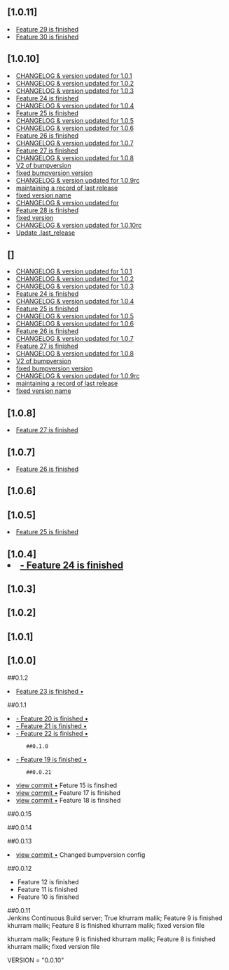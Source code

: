 ## [1.0.11]          
<li> <a href="https://github.com/khurrammalik/caremerge-github-version-flow/commit/0cb5d7576683ecc5ec54cc51d905ac5a1e504159"> Feature 29 is finished </a></li> 
<li> <a href="https://github.com/khurrammalik/caremerge-github-version-flow/commit/0f31abee8f951baed7dab3560d4e34136006c22d"> Feature 30 is finished </a></li> 

## [1.0.10]          
<li> <a href="https://github.com/khurrammalik/caremerge-github-version-flow/commit/85bb75392131193e4b525dea9fdc5482773dd5dd"> CHANGELOG & version updated for 1.0.1 </a></li> 
<li> <a href="https://github.com/khurrammalik/caremerge-github-version-flow/commit/27d2f36e2c71dba6fe60f38b77a070111e27dd2e"> CHANGELOG & version updated for 1.0.2 </a></li> 
<li> <a href="https://github.com/khurrammalik/caremerge-github-version-flow/commit/9adaa5cf4d1d6215741f839865257ed1e85ce693"> CHANGELOG & version updated for 1.0.3 </a></li> 
<li> <a href="https://github.com/khurrammalik/caremerge-github-version-flow/commit/29be375460b14823e4fa9441fba009e5f651010b"> Feature 24 is finished </a></li> 
<li> <a href="https://github.com/khurrammalik/caremerge-github-version-flow/commit/5318cb71ab941372afa3cd8c988da88635aa48fa"> CHANGELOG & version updated for 1.0.4 </a></li> 
<li> <a href="https://github.com/khurrammalik/caremerge-github-version-flow/commit/576cb55ea98f260948f43fe352793d952d26a6e7"> Feature 25 is finished </a></li> 
<li> <a href="https://github.com/khurrammalik/caremerge-github-version-flow/commit/602df26c4c1186a4494f499383ddc87c637d3cae"> CHANGELOG & version updated for 1.0.5 </a></li> 
<li> <a href="https://github.com/khurrammalik/caremerge-github-version-flow/commit/ef587e795a7a018951af020873b404d8c5f739a4"> CHANGELOG & version updated for 1.0.6 </a></li> 
<li> <a href="https://github.com/khurrammalik/caremerge-github-version-flow/commit/926b2deae5b43b821636e97593b0690e0618d54b"> Feature 26 is finished </a></li> 
<li> <a href="https://github.com/khurrammalik/caremerge-github-version-flow/commit/999af39de34d25660828acbcfe6e4b19269ae7e3"> CHANGELOG & version updated for 1.0.7 </a></li> 
<li> <a href="https://github.com/khurrammalik/caremerge-github-version-flow/commit/baef4ce494febc88abded5fc0e15af64ad91a5a7"> Feature 27 is finished </a></li> 
<li> <a href="https://github.com/khurrammalik/caremerge-github-version-flow/commit/acd2c4e4dcdf9d83936dca76ac48805a49b3a39f"> CHANGELOG & version updated for 1.0.8 </a></li> 
<li> <a href="https://github.com/khurrammalik/caremerge-github-version-flow/commit/45d914c1ff04dbfb86abf65f595b401a93434da0"> V2 of bumpversion </a></li> 
<li> <a href="https://github.com/khurrammalik/caremerge-github-version-flow/commit/f230d8842bdf84c87a49ea0d4d639a822d497ad6"> fixed bumpversion version </a></li> 
<li> <a href="https://github.com/khurrammalik/caremerge-github-version-flow/commit/0ba68884700dcb8f88140f65012bf3771493e1f0"> CHANGELOG & version updated for 1.0.9rc </a></li> 
<li> <a href="https://github.com/khurrammalik/caremerge-github-version-flow/commit/c2cdde878b085fdb549ed7423ef710d4781a9dc5"> maintaining a record of last release </a></li> 
<li> <a href="https://github.com/khurrammalik/caremerge-github-version-flow/commit/b1e9413f8c35eb8042547246bc0b5cac4c171162"> fixed version name </a></li> 
<li> <a href="https://github.com/khurrammalik/caremerge-github-version-flow/commit/01711d44eb95a217e9ba65a11177300280cee2e9"> CHANGELOG & version updated for </a></li> 
<li> <a href="https://github.com/khurrammalik/caremerge-github-version-flow/commit/2a854fc75b9745ec560a6a4be0c363ad904a013f"> Feature 28 is finished </a></li> 
<li> <a href="https://github.com/khurrammalik/caremerge-github-version-flow/commit/3d0234c464f7fad81099a54a8bf09580ef4ae676"> fixed version </a></li> 
<li> <a href="https://github.com/khurrammalik/caremerge-github-version-flow/commit/f61e5c6d72f52dd8b24b1d8755147c32b8859a71"> CHANGELOG & version updated for 1.0.10rc </a></li> 
<li> <a href="https://github.com/khurrammalik/caremerge-github-version-flow/commit/af50479e3500706f7254abc1a11e687ec4581250"> Update .last_release </a></li> 

## []          
<li> <a href="https://github.com/khurrammalik/caremerge-github-version-flow/commit/85bb75392131193e4b525dea9fdc5482773dd5dd"> CHANGELOG & version updated for 1.0.1 </a></li> 
<li> <a href="https://github.com/khurrammalik/caremerge-github-version-flow/commit/27d2f36e2c71dba6fe60f38b77a070111e27dd2e"> CHANGELOG & version updated for 1.0.2 </a></li> 
<li> <a href="https://github.com/khurrammalik/caremerge-github-version-flow/commit/9adaa5cf4d1d6215741f839865257ed1e85ce693"> CHANGELOG & version updated for 1.0.3 </a></li> 
<li> <a href="https://github.com/khurrammalik/caremerge-github-version-flow/commit/29be375460b14823e4fa9441fba009e5f651010b"> Feature 24 is finished </a></li> 
<li> <a href="https://github.com/khurrammalik/caremerge-github-version-flow/commit/5318cb71ab941372afa3cd8c988da88635aa48fa"> CHANGELOG & version updated for 1.0.4 </a></li> 
<li> <a href="https://github.com/khurrammalik/caremerge-github-version-flow/commit/576cb55ea98f260948f43fe352793d952d26a6e7"> Feature 25 is finished </a></li> 
<li> <a href="https://github.com/khurrammalik/caremerge-github-version-flow/commit/602df26c4c1186a4494f499383ddc87c637d3cae"> CHANGELOG & version updated for 1.0.5 </a></li> 
<li> <a href="https://github.com/khurrammalik/caremerge-github-version-flow/commit/ef587e795a7a018951af020873b404d8c5f739a4"> CHANGELOG & version updated for 1.0.6 </a></li> 
<li> <a href="https://github.com/khurrammalik/caremerge-github-version-flow/commit/926b2deae5b43b821636e97593b0690e0618d54b"> Feature 26 is finished </a></li> 
<li> <a href="https://github.com/khurrammalik/caremerge-github-version-flow/commit/999af39de34d25660828acbcfe6e4b19269ae7e3"> CHANGELOG & version updated for 1.0.7 </a></li> 
<li> <a href="https://github.com/khurrammalik/caremerge-github-version-flow/commit/baef4ce494febc88abded5fc0e15af64ad91a5a7"> Feature 27 is finished </a></li> 
<li> <a href="https://github.com/khurrammalik/caremerge-github-version-flow/commit/acd2c4e4dcdf9d83936dca76ac48805a49b3a39f"> CHANGELOG & version updated for 1.0.8 </a></li> 
<li> <a href="https://github.com/khurrammalik/caremerge-github-version-flow/commit/45d914c1ff04dbfb86abf65f595b401a93434da0"> V2 of bumpversion </a></li> 
<li> <a href="https://github.com/khurrammalik/caremerge-github-version-flow/commit/f230d8842bdf84c87a49ea0d4d639a822d497ad6"> fixed bumpversion version </a></li> 
<li> <a href="https://github.com/khurrammalik/caremerge-github-version-flow/commit/0ba68884700dcb8f88140f65012bf3771493e1f0"> CHANGELOG & version updated for 1.0.9rc </a></li> 
<li> <a href="https://github.com/khurrammalik/caremerge-github-version-flow/commit/c2cdde878b085fdb549ed7423ef710d4781a9dc5"> maintaining a record of last release </a></li> 
<li> <a href="https://github.com/khurrammalik/caremerge-github-version-flow/commit/b1e9413f8c35eb8042547246bc0b5cac4c171162"> fixed version name </a></li> 

## [1.0.8]          
<li> <a href="https://github.com/khurrammalik/caremerge-github-version-flow/commit/baef4ce494febc88abded5fc0e15af64ad91a5a7"> Feature 27 is finished </a></li> 

## [1.0.7]          
<li> <a href="${GIT_URL%????}/commit/926b2deae5b43b821636e97593b0690e0618d54b"> Feature 26 is finished </a></li> 

## [1.0.6]          


## [1.0.5]          
<li> <a href="http://github.com/khurrammalik/caremerge-github-version-flow/commit/576cb55ea98f260948f43fe352793d952d26a6e7"> Feature 25 is finished </a></li> 

## [1.0.4]          <li> <a href="http://github.com/khurrammalik/caremerge-github-version-flow/commit/29be375460b14823e4fa9441fba009e5f651010b"> - Feature 24 is finished </a></li> 

## [1.0.3]          

## [1.0.2]          

 ## [1.0.1]          

 ## [1.0.0]          

 ##0.1.2          
<li> <a href="http://github.com/khurrammalik/caremerge-github-version-flow/commit/cdee5d3d0cde83033551520ac2a256d3dbbd1576"> Feature 23 is finished &bull;</a></li> 

 ##0.1.1          
<li> <a href="http://github.com/khurrammalik/caremerge-github-version-flow/commit/c282c6edced972c011264c689d3f61e33cbd6af8"> - Feature 20 is finished &bull;</a></li> 
<li> <a href="http://github.com/khurrammalik/caremerge-github-version-flow/commit/eda1d3e87fc66983d7c08ab0b3b511486f26620d"> - Feature 21 is finished &bull;</a></li> 
<li> <a href="http://github.com/khurrammalik/caremerge-github-version-flow/commit/3981d8018888257bbe82fe65dbbb92db7ded26ff"> - Feature 22 is finished &bull;</a></li> 

          ##0.1.0          
<li> <a href="http://github.com/khurrammalik/caremerge-github-version-flow/commit/2f8fd65bd53e6df99bba3979efcab8dc6d8ac891"> - Feature 19 is finished &bull;</a></li> 

          ##0.0.21          
<li> <a href="http://github.com/khurrammalik/caremerge-github-version-flow/commit/4f693bb7ba6547b48c5d0f4426600f39558100e5">view commit &bull;</a> Feture 15 is finsihed</li> 
<li> <a href="http://github.com/khurrammalik/caremerge-github-version-flow/commit/f417dda8f5bec464000f89504ae7310d87a20f9e">view commit &bull;</a> Feature 17 is finished</li> 
<li> <a href="http://github.com/khurrammalik/caremerge-github-version-flow/commit/e391d1abe546c932a441b1d13727064bec2753bb">view commit &bull;</a> Feature 18 is finsihed</li> 

##0.0.15          


##0.0.14          


##0.0.13          
<li> <a href="http://github.com/khurrammalik/caremerge-github-version-flow/commit/6523d4a849c928a42f82980d6db99540e89ddbc9">view commit &bull;</a> Changed bumpversion config</li> 

##0.0.12          
- Feature 12 is finished
- Feature 11 is finished
- Feature 10 is finished

##0.0.11          
Jenkins Continuous Build server; True
khurram malik; Feature 9 is finished
khurram malik; Feature 8 is finished
khurram malik; fixed version file

khurram malik; Feature 9 is finished
khurram malik; Feature 8 is finished
khurram malik; fixed version file

VERSION = "0.0.10"
